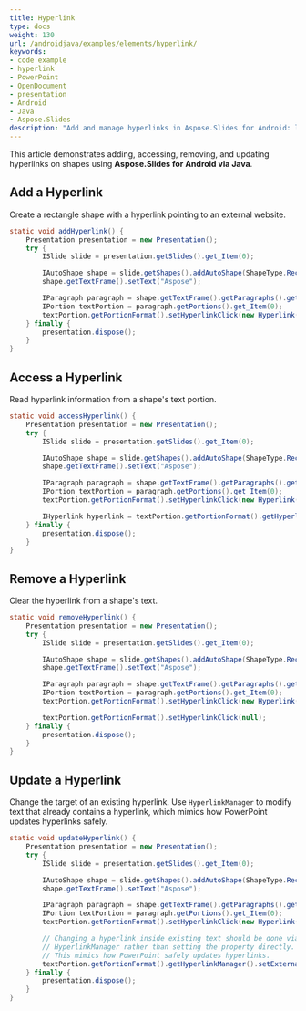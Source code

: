 ```yaml
---
title: Hyperlink
type: docs
weight: 130
url: /androidjava/examples/elements/hyperlink/
keywords:
- code example
- hyperlink
- PowerPoint
- OpenDocument
- presentation
- Android
- Java
- Aspose.Slides
description: "Add and manage hyperlinks in Aspose.Slides for Android: link text, shapes, and images, set targets and actions for PPT, PPTX, and ODP with Java examples."
---
```


This article demonstrates adding, accessing, removing, and updating hyperlinks on shapes using **Aspose.Slides for Android via Java**.

## **Add a Hyperlink**

Create a rectangle shape with a hyperlink pointing to an external website.

```java
static void addHyperlink() {
    Presentation presentation = new Presentation();
    try {
        ISlide slide = presentation.getSlides().get_Item(0);

        IAutoShape shape = slide.getShapes().addAutoShape(ShapeType.Rectangle, 50, 50, 150, 50);
        shape.getTextFrame().setText("Aspose");

        IParagraph paragraph = shape.getTextFrame().getParagraphs().get_Item(0);
        IPortion textPortion = paragraph.getPortions().get_Item(0);
        textPortion.getPortionFormat().setHyperlinkClick(new Hyperlink("https://www.aspose.com"));
    } finally {
        presentation.dispose();
    }
}
```

## **Access a Hyperlink**

Read hyperlink information from a shape's text portion.

```java
static void accessHyperlink() {
    Presentation presentation = new Presentation();
    try {
        ISlide slide = presentation.getSlides().get_Item(0);

        IAutoShape shape = slide.getShapes().addAutoShape(ShapeType.Rectangle, 50, 50, 150, 50);
        shape.getTextFrame().setText("Aspose");

        IParagraph paragraph = shape.getTextFrame().getParagraphs().get_Item(0);
        IPortion textPortion = paragraph.getPortions().get_Item(0);
        textPortion.getPortionFormat().setHyperlinkClick(new Hyperlink("https://www.aspose.com"));

        IHyperlink hyperlink = textPortion.getPortionFormat().getHyperlinkClick();
    } finally {
        presentation.dispose();
    }
}
```

## **Remove a Hyperlink**

Clear the hyperlink from a shape's text.

```java
static void removeHyperlink() {
    Presentation presentation = new Presentation();
    try {
        ISlide slide = presentation.getSlides().get_Item(0);

        IAutoShape shape = slide.getShapes().addAutoShape(ShapeType.Rectangle, 50, 50, 150, 50);
        shape.getTextFrame().setText("Aspose");

        IParagraph paragraph = shape.getTextFrame().getParagraphs().get_Item(0);
        IPortion textPortion = paragraph.getPortions().get_Item(0);
        textPortion.getPortionFormat().setHyperlinkClick(new Hyperlink("https://www.aspose.com"));

        textPortion.getPortionFormat().setHyperlinkClick(null);
    } finally {
        presentation.dispose();
    }
}
```

## **Update a Hyperlink**

Change the target of an existing hyperlink. Use `HyperlinkManager` to modify text that already contains a hyperlink, which mimics how PowerPoint updates hyperlinks safely.

```java
static void updateHyperlink() {
    Presentation presentation = new Presentation();
    try {
        ISlide slide = presentation.getSlides().get_Item(0);

        IAutoShape shape = slide.getShapes().addAutoShape(ShapeType.Rectangle, 50, 50, 150, 50);
        shape.getTextFrame().setText("Aspose");

        IParagraph paragraph = shape.getTextFrame().getParagraphs().get_Item(0);
        IPortion textPortion = paragraph.getPortions().get_Item(0);
        textPortion.getPortionFormat().setHyperlinkClick(new Hyperlink("https://old.example.com"));

        // Changing a hyperlink inside existing text should be done via
        // HyperlinkManager rather than setting the property directly.
        // This mimics how PowerPoint safely updates hyperlinks.
        textPortion.getPortionFormat().getHyperlinkManager().setExternalHyperlinkClick("https://new.example.com");
    } finally {
        presentation.dispose();
    }
}
```
